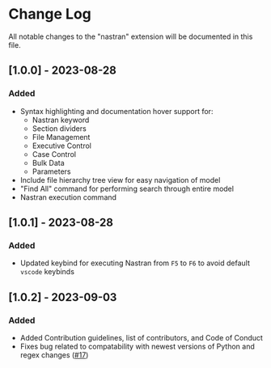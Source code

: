 # Change Log

All notable changes to the "nastran" extension will be documented in this file.

## [1.0.0] - 2023-08-28

### Added

- Syntax highlighting and documentation hover support for:
  - Nastran keyword
  - Section dividers
  - File Management
  - Executive Control
  - Case Control
  - Bulk Data
  - Parameters
- Include file hierarchy tree view for easy navigation of model
- "Find All" command for performing search through entire model
- Nastran execution command

## [1.0.1] - 2023-08-28

### Added

- Updated keybind for executing Nastran from `F5` to `F6` to avoid default `vscode` keybinds

## [1.0.2] - 2023-09-03

### Added

- Added Contribution guidelines, list of contributors, and Code of Conduct
- Fixes bug related to compatability with newest versions of Python and regex changes ([#17](https://github.com/dmarc3/vscode-nastran/issues/17))